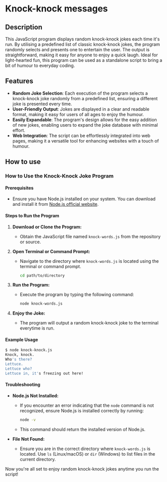 # Knock-knock messages

## Description
This JavaScript program displays random knock-knock jokes each time it's run. By utilising a predefined list of classic knock-knock jokes, the program randomly selects and presents one to entertain the user. The output is straightforward, making it easy for anyone to enjoy a quick laugh. Ideal for light-hearted fun, this program can be used as a standalone script to bring a bit of humour to everyday coding.

## Features
* **Random Joke Selection**: Each execution of the program selects a knock-knock joke randomly from a predefined list, ensuring a different joke is presented every time.
* **User-Friendly Output**: Jokes are displayed in a clear and readable format, making it easy for users of all ages to enjoy the humour.
* **Easily Expandable**: The program's design allows for the easy addition of new jokes, enabling users to expand the joke database with minimal effort.
* **Web Integration**: The script can be effortlessly integrated into web pages, making it a versatile tool for enhancing websites with a touch of humour.

## How to use
### How to Use the Knock-Knock Joke Program

#### Prerequisites
- Ensure you have Node.js installed on your system. You can download and install it from [Node.js official website](https://nodejs.org/).

#### Steps to Run the Program

1. **Download or Clone the Program:**
   - Obtain the JavaScript file named `knock-words.js` from the repository or source.

2. **Open Terminal or Command Prompt:**
   - Navigate to the directory where `knock-words.js` is located using the terminal or command prompt.
     ```sh
     cd path/to/directory
     ```

3. **Run the Program:**
   - Execute the program by typing the following command:
     ```sh
     node knock-words.js
     ```

4. **Enjoy the Joke:**
   - The program will output a random knock-knock joke to the terminal everytime is run.

#### Example Usage

```sh
$ node knock-knock.js
Knock, knock.
Who's there?
Lettuce.
Lettuce who?
Lettuce in, it's freezing out here!
```

#### Troubleshooting

- **Node.js Not Installed:**
  - If you encounter an error indicating that the `node` command is not recognized, ensure Node.js is installed correctly by running:
    ```sh
    node -v
    ```
  - This command should return the installed version of Node.js.

- **File Not Found:**
  - Ensure you are in the correct directory where `knock-words.js` is located. Use `ls` (Linux/macOS) or `dir` (Windows) to list files in the current directory.

Now you're all set to enjoy random knock-knock jokes anytime you run the script!
